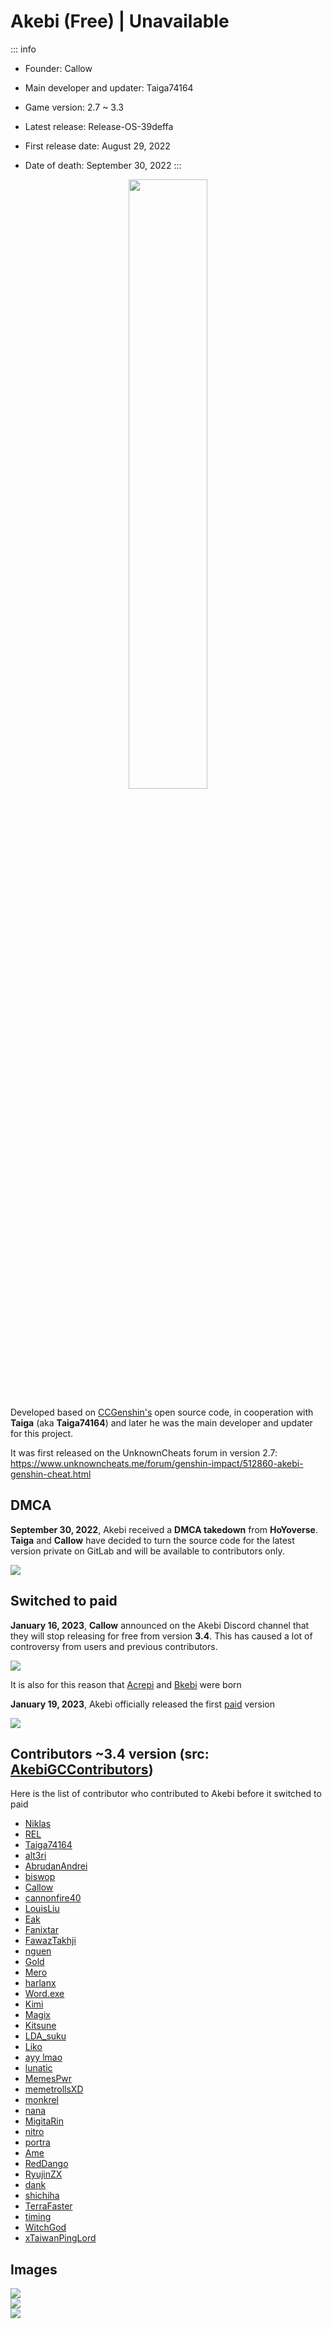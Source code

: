 # Akebi (Free) | Unavailable

::: info
- Founder: Callow

- Main developer and updater: Taiga74164

- Game version: 2.7 ~ 3.3

- Latest release: Release-OS-39deffa

- First release date: August 29, 2022

- Date of death: September 30, 2022
:::

<p align="center">
<img src="/cheats/akebi/akebi.webp" width=50%>
</p>

Developed based on [CCGenshin's](https://github.com/CallowBlack/genshincheat) open source code, in cooperation with **Taiga** (aka **Taiga74164**) and later he was the main developer and updater for this project.

It was first released on the UnknownCheats forum in version 2.7: https://www.unknowncheats.me/forum/genshin-impact/512860-akebi-genshin-cheat.html

## DMCA
**September 30, 2022**, Akebi received a **DMCA takedown** from **HoYoverse**. **Taiga** and **Callow** have decided to turn the source code for the latest version private on GitLab and will be available to contributors only.

<img src="/cheats/akebi/dmca.webp">

## Switched to paid
**January 16, 2023**, **Callow** announced on the Akebi Discord channel that they will stop releasing for free from version **3.4**. This has caused a lot of controversy from users and previous contributors.

<img src="/cheats/akebi/paid.webp">

It is also for this reason that [Acrepi](/cheats/acrepi) and [Bkebi](/cheats/bkebi) were born

**January 19, 2023**, Akebi officially released the first [paid](/cheats/akebi-private) version

<img src="/cheats/akebi/release.webp">

## Contributors ~3.4 version (src: [AkebiGCContributors](https://hackmd.io/@xTaiwanPingLord/AkebiGCContributors))
Here is the list of contributor who contributed to Akebi before it switched to paid
- [Niklas](https://github.com/0xZylox)
- [REL](https://github.com/34736384)
- [Taiga74164](https://github.com/Taiga74164)
- [alt3ri](https://github.com/alt3ri)
- [AbrudanAndrei](https://github.com/andiabrudan)
- [biswop](https://github.com/biswop)
- [Callow](https://github.com/CallowBlack)
- [cannonfire40](https://github.com/cannonfire40)
- [LouisLiu](https://github.com/CNLouisLiu)
- [Eak](https://github.com/EakZer0)
- [Fanixtar](https://github.com/Fanixtar)
- [FawazTakhji](https://github.com/FawazTakhji)
- [nguen](https://github.com/gawgua)
- [Gold](https://github.com/goldimpact)
- [Mero](https://github.com/GrownNed)
- [harlanx](https://github.com/harlanx)
- [Word.exe](https://github.com/hellomykami)
- [Kimi](https://github.com/Kimi898246)
- [Magix](https://github.com/KingRainbow44)
- [Kitsune](https://github.com/KyuubiRan)
- [LDA_suku](https://github.com/LDAsuku)
- [Liko](https://github.com/Liko05)
- [ayy lmao](https://github.com/lilmayofuksu)
- [lunatic](https://github.com/lunaticwhat)
- [MemesPwr](https://github.com/MemesPwr)
- [memetrollsXD](https://github.com/memetrollsXD)
- [monkrel](https://github.com/monkrel)
- [nana](https://github.com/nana-qilin)
- [MigitaRin](https://github.com/NctimeAza)
- [nitro](https://github.com/nitrog0d)
- [portra](https://github.com/portra400nc)
- [Ame](https://github.com/RainAfterDark)
- [RedDango](https://github.com/RedDango)
- [RyujinZX](https://github.com/RyujinZX)
- [dank](https://github.com/Screenatyouruse)
- [shichiha](https://github.com/Shichiha)
- [TerraFaster](https://github.com/TerraFaster)
- [timing](https://github.com/timing1337)
- [WitchGod](https://github.com/WitchGod)
- [xTaiwanPingLord](https://github.com/xTaiwanPingLord)

## Images
<img src="/cheats/akebi/1.webp">
<br/>
<img src="/cheats/akebi/2.webp">
<br/>
<img src="/cheats/akebi/3.webp">
